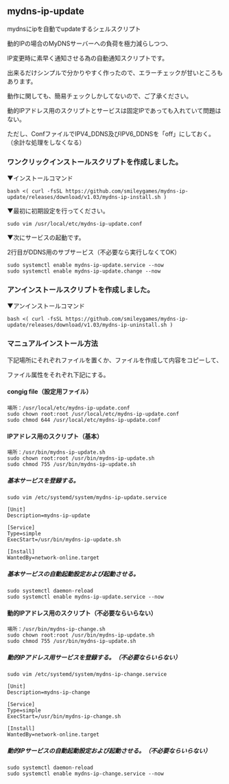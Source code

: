 ## mydns-ip-update
mydnsにipを自動でupdateするシェルスクリプト

動的IPの場合のMyDNSサーバーへの負荷を極力減らしつつ、

IP変更時に素早く通知させる為の自動通知スクリプトです。

出来るだけシンプルで分かりやすく作ったので、エラーチェックが甘いところもあります。

動作に関しても、簡易チェックしかしてないので、ご了承ください。

動的IPアドレス用のスクリプトとサービスは固定IPであっても入れていて問題はない。

ただし、ConfファイルでIPV4_DDNS及びIPV6_DDNSを「off」にしておく。（余計な処理をしなくなる）

### ワンクリックインストールスクリプトを作成しました。
▼インストールコマンド
```
bash <( curl -fsSL https://github.com/smileygames/mydns-ip-update/releases/download/v1.03/mydns-ip-install.sh )
```
▼最初に初期設定を行ってください。
```
sudo vim /usr/local/etc/mydns-ip-update.conf
```
▼次にサービスの起動です。

2行目がDDNS用のサブサービス（不必要なら実行しなくてOK）
```
sudo systemctl enable mydns-ip-update.service --now
sudo systemctl enable mydns-ip-update.change --now
```

### アンインストールスクリプトを作成しました。
▼アンインストールコマンド
```
bash <( curl -fsSL https://github.com/smileygames/mydns-ip-update/releases/download/v1.03/mydns-ip-uninstall.sh )
```

### マニュアルインストール方法
下記場所にそれぞれファイルを置くか、ファイルを作成して内容をコピーして、

ファイル属性をそれぞれ下記にする。

#### congig file（設定用ファイル）
```
場所：/usr/local/etc/mydns-ip-update.conf
sudo chown root:root /usr/local/etc/mydns-ip-update.conf
sudo chmod 644 /usr/local/etc/mydns-ip-update.conf
```

#### IPアドレス用のスクリプト（基本）
```
場所：/usr/bin/mydns-ip-update.sh
sudo chown root:root /usr/bin/mydns-ip-update.sh
sudo chmod 755 /usr/bin/mydns-ip-update.sh
```

##### 基本サービスを登録する。

```
sudo vim /etc/systemd/system/mydns-ip-update.service
```
```
[Unit]
Description=mydns-ip-update

[Service]
Type=simple
ExecStart=/usr/bin/mydns-ip-update.sh

[Install]
WantedBy=network-online.target
```

##### 基本サービスの自動起動設定および起動させる。
```
sudo systemctl daemon-reload
sudo systemctl enable mydns-ip-update.service --now
```



#### 動的IPアドレス用のスクリプト（不必要ならいらない）

```
場所：/usr/bin/mydns-ip-change.sh
sudo chown root:root /usr/bin/mydns-ip-update.sh
sudo chmod 755 /usr/bin/mydns-ip-update.sh
```

##### 動的IPアドレス用サービスを登録する。（不必要ならいらない）
```
sudo vim /etc/systemd/system/mydns-ip-change.service
```
```
[Unit]
Description=mydns-ip-change

[Service]
Type=simple
ExecStart=/usr/bin/mydns-ip-change.sh

[Install]
WantedBy=network-online.target
```

##### 動的IPサービスの自動起動設定および起動させる。（不必要ならいらない）
```
sudo systemctl daemon-reload
sudo systemctl enable mydns-ip-change.service --now
```
